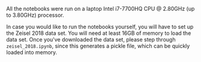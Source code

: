  All the notebooks were run on a laptop Intel i7-7700HQ CPU @ 2.80GHz (up to 3.80GHz) processor.
 
 In case you would like to run the notebooks yourself, you will have to set up the Zeisel 2018 data set. You will need at least 16GB of memory to load the data set. Once you've downloaded the data set, please step through `zeisel_2018.ipynb`, since this generates a pickle file, which can be quickly loaded into memory.
